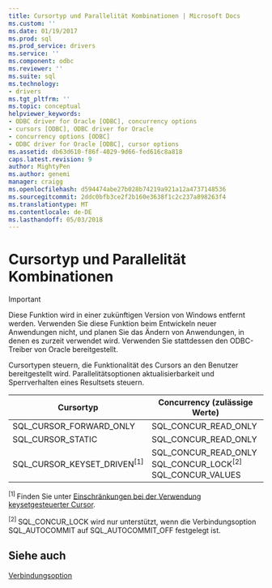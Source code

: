 ```yaml
---
title: Cursortyp und Parallelität Kombinationen | Microsoft Docs
ms.custom: ''
ms.date: 01/19/2017
ms.prod: sql
ms.prod_service: drivers
ms.service: ''
ms.component: odbc
ms.reviewer: ''
ms.suite: sql
ms.technology:
- drivers
ms.tgt_pltfrm: ''
ms.topic: conceptual
helpviewer_keywords:
- ODBC driver for Oracle [ODBC], concurrency options
- cursors [ODBC], ODBC driver for Oracle
- concurrency options [ODBC]
- ODBC driver for Oracle [ODBC], cursor options
ms.assetid: db63d610-f86f-4029-9d66-fed616c8a818
caps.latest.revision: 9
author: MightyPen
ms.author: genemi
manager: craigg
ms.openlocfilehash: d594474abe27b028b74219a921a12a4737148536
ms.sourcegitcommit: 2ddc0bfb3ce2f2b160e3638f1c2c237a898263f4
ms.translationtype: MT
ms.contentlocale: de-DE
ms.lasthandoff: 05/03/2018
---
```

# <a name="cursor-type-and-concurrency-combinations"></a>Cursortyp und Parallelität Kombinationen
> [!IMPORTANT]  
>  Diese Funktion wird in einer zukünftigen Version von Windows entfernt werden. Verwenden Sie diese Funktion beim Entwickeln neuer Anwendungen nicht, und planen Sie das Ändern von Anwendungen, in denen es zurzeit verwendet wird. Verwenden Sie stattdessen den ODBC-Treiber von Oracle bereitgestellt.  
  
 Cursortypen steuern, die Funktionalität des Cursors an den Benutzer bereitgestellt wird. Parallelitätsoptionen aktualisierbarkeit und Sperrverhalten eines Resultsets steuern.  
  
|Cursortyp|Concurrency (zulässige Werte)|  
|-----------------|------------------------------------|  
|SQL_CURSOR_FORWARD_ONLY|SQL_CONCUR_READ_ONLY|  
|SQL_CURSOR_STATIC|SQL_CONCUR_READ_ONLY|  
|SQL_CURSOR_KEYSET_DRIVEN<sup>[1]</sup>|SQL_CONCUR_READ_ONLY SQL_CONCUR_LOCK<sup>[2]</sup> SQL_CONCUR_VALUES|  
  
 <sup>[1] </sup> Finden Sie unter [Einschränkungen bei der Verwendung keysetgesteuerter Cursor](../../odbc/microsoft/limitations-of-using-keyset-driven-cursors.md).  
  
 <sup>[2] </sup> SQL_CONCUR_LOCK wird nur unterstützt, wenn die Verbindungsoption SQL_AUTOCOMMIT auf SQL_AUTOCOMMIT_OFF festgelegt ist.  
  
## <a name="see-also"></a>Siehe auch  
 [Verbindungsoption](../../odbc/microsoft/connect-options.md)
